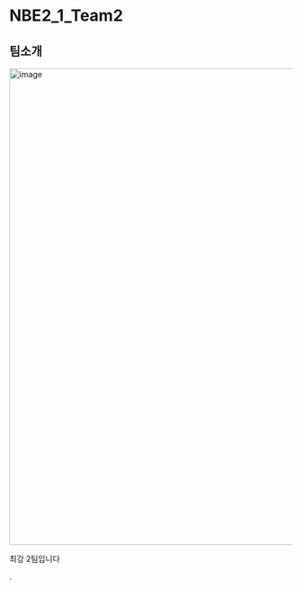 # NBE2_1_Team2

## 팀소개
<img width="848" alt="image" src="https://github.com/user-attachments/assets/48de3204-4ae1-4cc7-ad24-1b6ac47e483d">

최강 2팀입니다

.

